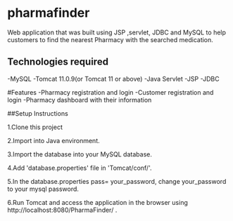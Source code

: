# pharmafinder
Web application that was built using JSP ,servlet, JDBC and MySQL to help customers to find the nearest Pharmacy with the searched medication.

## Technologies required
-MySQL
-Tomcat 11.0.9(or Tomcat 11 or above)
-Java Servlet
-JSP
-JDBC

#Features
-Pharmacy registration and login
-Customer registration and login
-Pharmacy dashboard with their information

##Setup Instructions

1.Clone this project

2.Import into  Java environment.

3.Import the database into your MySQL database.

4.Add 'database.properties' file in  'Tomcat/conf/'.

5.In the database.properties  pass= your_password, change your_password to your mysql password.

6.Run Tomcat and access the application in the browser using http://localhost:8080/PharmaFinder/ .